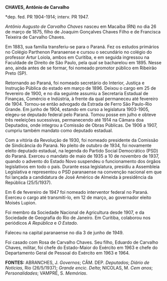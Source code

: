 **CHAVES, Antônio de Carvalho**

\*dep. fed. PR 1904-1914; interv. PR 1947.

*Antônio Augusto de Carvalho Chaves* nasceu em Macaíba (RN) no dia 26 de
março de 1875, filho de Joaquim Gonçalves Chaves Filho e de Francisca
Teixeira de Carvalho Chaves.

Em 1883, sua família transferiu-se para o Paraná. Fez os estudos
primários no Colégio Parthenon Paranaense e cursou o secundário no
colégio do professor Artur Loiola, ambos em Curitiba, e em seguida
ingressou na Faculdade de Direito de São Paulo, pela qual se bacharelou
em 1895. Nesse ano, ainda antes de se formar, foi nomeado promotor
público em Ribeirão Preto (SP).

Retornando ao Paraná, foi nomeado secretário do Interior, Justiça e
Instrução Pública do estado em março de 1896. Deixou o cargo em 25 de
fevereiro de 1900, e no dia seguinte assumiu a Secretaria Estadual de
Finanças, Comércio e Indústria, à frente da qual permaneceu até
fevereiro de 1904. Tornou-se então advogado da Estrada de Ferro São
Paulo-Rio Grande. Em junho de 1904, estando em curso a legislatura
1903-1905, elegeu-se deputado federal pelo Paraná. Tomou posse em julho
e obteve três reeleições sucessivas, permanecendo até 1914 na Câmara doa
Deputados, onde integrou a Comissão de Obras Públicas. De 1906 a 1907,
cumpriu também mandato como deputado estadual.

Com a vitória da Revolução de 1930, foi nomeado presidente da Comissão
de Sindicância do Paraná. No pleito de outubro de 1934, foi novamente
eleito deputado estadual, na legenda do Partido Social Democrático (PSD)
do Paraná. Exerceu o mandato de maio de 1935 a 10 de novembro de 1937,
quando o advento do Estado Novo suspendeu o funcionamento dos órgãos
legislativos em todo o país. Durante essa legislatura, presidiu a
Assembleia Legislativa e representou o PSD paranaense na convenção
nacional em que foi lançada a candidatura de José Américo de Almeida à
presidência da República (25/5/1937).

Em 6 de fevereiro de 1947 foi nomeado interventor federal no Paraná.
Exerceu o cargo até transmiti-lo, em 12 de março, ao governador eleito
Moisés Lupion.

Foi membro da Sociedade Nacional de Agricultura desde 1907, e da
Sociedade de Geografia do Rio de Janeiro. Em Curitiba, colaborou nos
periódicos *A* *República* e *O Estado.*

Faleceu na capital paranaense no dia 3 de junho de 1949.

Foi casado com Rosa de Carvalho Chaves. Seu filho, Eduardo de Carvalho
Chaves, militar, foi chefe do Estado-Maior do Exército em 1963 e chefe
do Departamento Geral de Pessoal do Exército em 1963 e 1964.

**FONTES:** ABRANCHES, J. *Governos*; CÂM. DEP. *Deputados*; *Diário de
Notícias*, Rio (26/5/1937); *Grande encic. Delta*; NICOLAS, M. *Cem
anos*; *Personalidades*; VAMPRÉ, S. *Memórias*.
